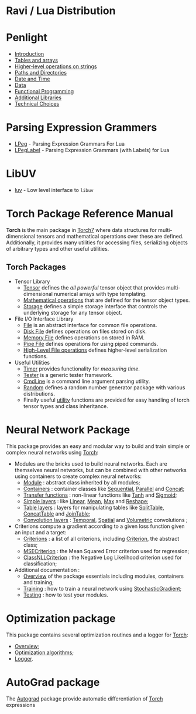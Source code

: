 # Ravi / Lua Distribution

<a name="penlight.dok"></a>
# Penlight #

 * [Introduction](pl01-introduction.md)
 * [Tables and arrays](pl02-arrays.md) 
 * [Higher-level operations on strings](pl03-strings.md) 
 * [Paths and Directories](pl04-paths.md) 
 * [Date and Time](pl05-dates.md) 
 * [Data](pl06-data.md)
 * [Functional Programming](pl07-functional.md) 
 * [Additional Libraries](pl08-additional.md) 
 * [Technical Choices](pl09-discussion.md) 

<a name="lpeglabel.dok"></a>
# Parsing Expression Grammers #

 * [LPeg](lpeg.md) - Parsing Expression Grammars For Lua
 * [LPegLabel](lpeglabel.md) - Parsing Expression Grammars (with Labels) for Lua 

<a name="luv.dok"></a>
# LibUV #

* [luv](luv.md) - Low level interface to `libuv`

<a name="torch.reference.dok"></a>
# Torch Package Reference Manual #

__Torch__ is the main package in [Torch7](http://torch.ch) where data
structures for multi-dimensional tensors and mathematical operations
over these are defined. Additionally, it provides many utilities for
accessing files, serializing objects of arbitrary types and other
useful utilities.

<a name="torch.reference.dok"></a>
## Torch Packages ##

  * Tensor Library
    * [Tensor](t7tensor.md) defines the _all powerful_ tensor object that provides multi-dimensional numerical arrays with type templating.
    * [Mathematical operations](t7maths.md) that are defined for the tensor object types.
    * [Storage](t7storage.md) defines a simple storage interface that controls the underlying storage for any tensor object.
  * File I/O Interface Library
    * [File](t7file.md) is an abstract interface for common file operations.
    * [Disk File](t7diskfile.md) defines operations on files stored on disk.
    * [Memory File](t7memoryfile.md) defines operations on stored in RAM.
    * [Pipe File](t7pipefile.md) defines operations for using piped commands.
    * [High-Level File operations](t7serialization.md) defines higher-level serialization functions.
  * Useful Utilities
    * [Timer](t7timer.md) provides functionality for _measuring time_.
    * [Tester](t7tester.md) is a generic tester framework.
    * [CmdLine](t7cmdline.md) is a command line argument parsing utility.
    * [Random](t7random.md) defines a random number generator package with various distributions.
    * Finally useful [utility](t7utility.md) functions are provided for easy handling of torch tensor types and class inheritance.


<a name="nn.dok"></a>
# Neural Network Package #

This package provides an easy and modular way to build and train simple or complex neural networks using [Torch](https://github.com/torch/torch7/blob/master/README.md):
  
  * Modules are the bricks used to build neural networks. Each are themselves neural networks, but can be combined with other networks using containers to create complex neural networks:
    * [Module](t7nnmodule.md#nn.Module) : abstract class inherited by all modules;
    * [Containers](t7nncontainers.md#nn.Containers) : container classes like [Sequential](t7nncontainers.md#nn.Sequential), [Parallel](t7nncontainers.md#nn.Parallel) and [Concat](t7nncontainers.md#nn.Concat);
    * [Transfer functions](t7nntransfer.md#nn.transfer.dok) : non-linear functions like [Tanh](t7nntransfer.md#nn.Tanh) and [Sigmoid](t7nntransfer.md#nn.Sigmoid);
    * [Simple layers](t7nnsimple.md#nn.simplelayers.dok) : like [Linear](t7nnsimple.md#nn.Linear), [Mean](t7nnsimple.md#nn.Mean), [Max](t7nnsimple.md#nn.Max) and [Reshape](t7nnsimple.md#nn.Reshape); 
    * [Table layers](t7nntable.md#nn.TableLayers) : layers for manipulating tables like [SplitTable](t7nntable.md#nn.SplitTable), [ConcatTable](t7nntable.md#nn.ConcatTable) and [JoinTable](t7nntable.md#nn.JoinTable);
    * [Convolution layers](t7nnconvolution.md#nn.convlayers.dok) : [Temporal](t7nnconvolution.md#nn.TemporalModules),  [Spatial](t7nnconvolution.md#nn.SpatialModules) and [Volumetric](t7nnconvolution.md#nn.VolumetricModules) convolutions ; 
  * Criterions compute a gradient according to a given loss function given an input and a target:
    * [Criterions](t7nncriterion.md#nn.Criterions) : a list of all criterions, including [Criterion](t7nncriterion.md#nn.Criterion), the abstract class;
    * [MSECriterion](t7nncriterion.md#nn.MSECriterion) : the Mean Squared Error criterion used for regression; 
    * [ClassNLLCriterion](t7nncriterion.md#nn.ClassNLLCriterion) : the Negative Log Likelihood criterion used for classification;
  * Additional documentation :
    * [Overview](t7nnoverview.md#nn.overview.dok) of the package essentials including modules, containers and training;
    * [Training](t7nntraining.md#nn.traningneuralnet.dok) : how to train a neural network using [StochasticGradient](t7nntraining.md#nn.StochasticGradient);
    * [Testing](t7nntesting.md) : how to test your modules.

<a name='optim.dok'></a>
# Optimization package

This package contains several optimization routines and a logger for [Torch](https://github.com/dibyendumajumdar/ravi-torch7):

 * [Overview](t7optimintro.md);
 * [Optimization algorithms](t7optimalgos.md);
 * [Logger](t7optimlogger.md).

<a name="autograd.dok"></a>
# AutoGrad package #

The [Autograd](t7autograd.md) package provide automatic differentiation of [Torch](https://github.com/dibyendumajumdar/ravi-torch7) expressions
